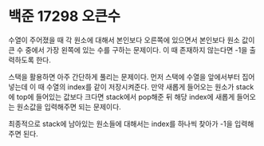 # 백준 17298 오큰수
수열이 주어졌을 때 각 원소에 대해서 본인보다 오른쪽에 있으면서 본인보다 원소 값이 큰 수 중에서 가장 왼쪽에 있는 수를 구하는 문제이다. 이 때 존재하지 않는다면 -1을 출력하도록 한다.  
  
스택을 활용하면 아주 간단하게 풀리는 문제이다. 먼저 스택에 수열을 앞에서부터 집어넣는데 이 때 수열의 index를 같이 저장시켜준다. 만약 새롭게 들어오는 원소가 stack에 top에 들어있는 값보다 크다면 stack에서 pop해준 뒤 해당 index에 새롭게 들어오는 원소값을 입력해주면 되는 문제이다.  
  
최종적으로 stack에 남아있는 원소들에 대해서는 index를 하나씩 찾아가 -1을 입력해주면 된다.
